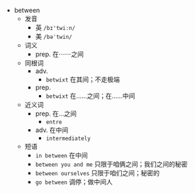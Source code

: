 - between
  - 发音
    - 英 `/bɪ'twiːn/`
    - 美 `/bəˈtwin/`
  - 词义
    - prep. 在⋯⋯之间
  - 同根词
    - adv.
      - `betwixt` 在其间；不走极端
    - prep.
      - `betwixt` 在……之间；在……中间
  - 近义词
    - prep. 在…之间
      - `entre`
    - adv. 在中间
      - `intermediately`
  - 短语
    - `in between` 在中间 
    - `between you and me` 只限于咱俩之间；我们之间的秘密 
    - `between ourselves` 只限于咱们之间；秘密的 
    - `go between` 调停；做中间人 
